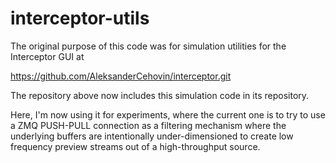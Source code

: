 # interceptor-utils
The original purpose of this code was for simulation utilities for the Interceptor
GUI at

https://github.com/AleksanderCehovin/interceptor.git

The repository above now includes this simulation code in its repository.

Here, I'm now using it for experiments, where the current one is to try to use
a ZMQ PUSH-PULL connection as a filtering mechanism where the underlying buffers
are intentionally under-dimensioned to create low frequency preview streams out of
a high-throughput source.
